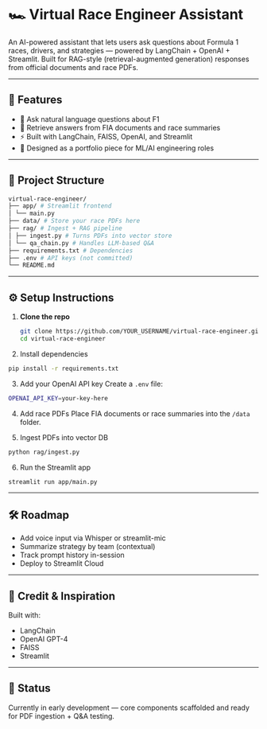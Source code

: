 # 🏎️ Virtual Race Engineer Assistant

An AI-powered assistant that lets users ask questions about Formula 1 races, drivers, and strategies — powered by LangChain + OpenAI + Streamlit. Built for RAG-style (retrieval-augmented generation) responses from official documents and race PDFs.

---

## 🚀 Features

- 🧠 Ask natural language questions about F1
- 📄 Retrieve answers from FIA documents and race summaries
- ⚡ Built with LangChain, FAISS, OpenAI, and Streamlit
- 🔧 Designed as a portfolio piece for ML/AI engineering roles

---

## 📁 Project Structure

```bash
virtual-race-engineer/
├── app/ # Streamlit frontend
│ └── main.py
├── data/ # Store your race PDFs here
├── rag/ # Ingest + RAG pipeline
│ ├── ingest.py # Turns PDFs into vector store
│ └── qa_chain.py # Handles LLM-based Q&A
├── requirements.txt # Dependencies
├── .env # API keys (not committed)
└── README.md
```

---

## ⚙️ Setup Instructions

1. **Clone the repo**
   ```bash
   git clone https://github.com/YOUR_USERNAME/virtual-race-engineer.git
   cd virtual-race-engineer

2. Install dependencies
```bash
pip install -r requirements.txt
```

3. Add your OpenAI API key
Create a `.env` file:
```bash
OPENAI_API_KEY=your-key-here
```
4. Add race PDFs
Place FIA documents or race summaries into the `/data` folder.

5. Ingest PDFs into vector DB
```bash
python rag/ingest.py
```
6. Run the Streamlit app
```bash
streamlit run app/main.py
```

---

## 🛠️ Roadmap

 - Add voice input via Whisper or streamlit-mic
 - Summarize strategy by team (contextual)
 - Track prompt history in-session
 - Deploy to Streamlit Cloud

---

## 📣 Credit & Inspiration

Built with:

- LangChain
- OpenAI GPT-4
- FAISS
- Streamlit

---

## 📌 Status

Currently in early development — core components scaffolded and ready for PDF ingestion + Q&A testing.

